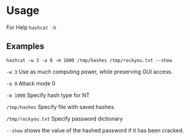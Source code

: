 # Usage

For Help
``hashcat -h``

## Examples
``hashcat -w 3 -a 0 -m 1000 /tmp/hashes /tmp/rockyou.txt --show``

``-w 3`` Use as much computing power, while preserving GUI access.

``-a 0`` Attack mode 0

``-m 1000`` Specify hash type for NT

``/tmp/hashes`` Specify file with saved hashes

``/tmp/rockyou.txt`` Specify password dictionary

``--show`` shows the value of the hashed password if it has been cracked. 
